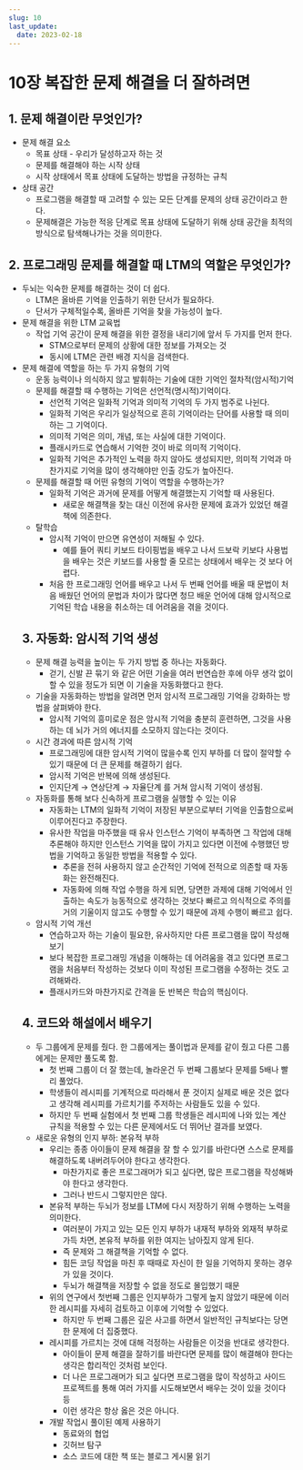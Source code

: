 ```yaml
---
slug: 10
last_update:
  date: 2023-02-18
---
```


# 10장 복잡한 문제 해결을 더 잘하려면

## 1. 문제 해결이란 무엇인가?

- 문제 해결 요소
  - 목표 상태 - 우리가 달성하고자 하는 것
  - 문제를 해결해야 하는 시작 상태
  - 시작 상태에서 목표 상태에 도달하는 방법을 규정하는 규칙
- 상태 공간
  - 프로그램을 해결할 때 고려할 수 있는 모든 단계를 문제의 상태 공간이라고 한다.
  - 문제해결은 가능한 적응 단계로 목표 상태에 도달하기 위해 상태 공간을 최적의 방식으로 탐색해나가는 것을 의미한다.

## 2. 프로그래밍 문제를 해결할 때 LTM의 역할은 무엇인가?

- 두뇌는 익숙한 문제를 해결하는 것이 더 쉽다.
  - LTM은 올바른 기억을 인출하기 위한 단서가 필요하다.
  - 단서가 구체적일수록, 올바른 기억을 찾을 가능성이 높다.
- 문제 해결을 위한 LTM 교육법
  - 작업 기억 공간이 문제 해결을 위한 결정을 내리기에 앞서 두 가지를 먼저 한다.
    - STM으로부터 문제의 상황에 대한 정보를 가져오는 것
    - 동시에 LTM은 관련 배경 지식을 검색한다.
- 문제 해결에 역할을 하는 두 가지 유형의 기억
  - 운동 능력이나 의식하지 않고 발휘하는 기술에 대한 기억인 절차적(암시적)기억
  - 문제를 해결할 때 수행하는 기억은 선언적(명시적)기억이다.
    - 선언적 기억은 일화적 기억과 의미적 기억의 두 가지 범주로 나뉜다.
    - 일화적 기억은 우리가 일상적으로 흔히 기억이라는 단어를 사용할 때 의미하는 그 기억이다.
    - 의미적 기억은 의미, 개념, 또는 사실에 대한 기억이다.
    - 플래시카드로 연습해서 기억한 것이 바로 의미적 기억이다.
    - 일화적 기억은 추가적인 노력을 하지 않아도 생성되지만, 의미적 기억과 마찬가지로 기억을 많이 생각해야만 인출 강도가 높아진다.
  - 문제를 해결할 때 어떤 유형의 기억이 역할을 수행하는가?
    - 일화적 기억은 과거에 문제를 어떻게 해결했는지 기억할 때 사용된다.
      - 새로운 해결책을 찾는 대신 이전에 유사한 문제에 효과가 있었던 해결책에 의존한다.
  - 탈학습
    - 암시적 기억이 만으면 유연성이 저해될 수 있다.
      - 예를 들어 쿼티 키보드 타이핑법을 배우고 나서 드보락 키보다 사용법을 배우는 것은 키보드를 사용할 줄 모르는 상태에서 배우는 것 보다 어렵다.
    - 처음 한 프로그래밍 언어를 배우고 나서 두 번째 언어를 배울 때 문법이 처음 배웠던 언어의 문법과 차이가 많다면 청므 배운 언어에 대해 암시적으로 기억된 학습 내용을 취소하는 데 어려움을 겪을 것이다.
  ## 3. 자동화: 암시적 기억 생성
  - 문제 해결 능력을 높이는 두 가지 방법 중 하나는 자동화다.
    - 걷기, 신발 끈 묶기 와 같은 어떤 기술을 여러 번연습한 후에 아무 생각 없이 할 수 있을 정도가 되면 이 기술을 자동화했다고 한다.
  - 기술을 자동화하는 방법을 알려면 먼저 암시적 프로그래밍 기억을 강화하는 방법을 살펴봐야 한다.
    - 암시적 기억의 흥미로운 점은 암시적 기억을 충분히 훈련하면, 그것을 사용하는 데 뇌가 거의 에너지를 소모하지 않는다는 것이다.
  - 시간 경과에 따른 암시적 기억
    - 프로그래밍에 대한 암시적 기억이 많을수록 인지 부하를 더 많이 절약할 수 있기 때문에 더 큰 문제를 해결하기 쉽다.
    - 암시적 기억은 반복에 의해 생성된다.
    - 인지단계 → 연상단계 → 자율단계 를 거쳐 암시적 기억이 생성됨.
  - 자동화를 통해 보다 신속하게 프로그램을 실행할 수 있는 이유
    - 자동화는 LTM의 일화적 기억이 저장된 부분으로부터 기억을 인출함으로써 이루어진다고 주장한다.
    - 유사한 작업을 마주했을 때 유사 인스턴스 기억이 부족하면 그 작업에 대해 추론해야 하지만 인스턴스 기억을 많이 가지고 있다면 이전에 수행했던 방법을 기억하고 동일한 방법을 적용할 수 있다.
      - 추론을 전혀 사용하지 않고 순간적인 기억에 전적으로 의존할 때 자동화는 완전해진다.
      - 자동화에 의해 작업 수행을 하게 되면, 당면한 과제에 대해 기억에서 인출하는 속도가 능동적으로 생각하는 것보다 빠르고 의식적으로 주의를 거의 기울이지 않고도 수행할 수 있기 때문에 과제 수행이 빠르고 쉽다.
  - 암시적 기억 개선
    - 연습하고자 하는 기술이 필요한, 유사하지만 다른 프로그램을 많이 작성해보기
    - 보다 복잡한 프로그래밍 개념을 이해하는 데 어려움을 겪고 있다면 프로그램을 처음부터 작성하는 것보다 이미 작성된 프로그램을 수정하는 것도 고려해봐라.
    - 플래시카드와 마찬가지로 간격을 둔 반복은 학습의 핵심이다.
  ## 4. 코드와 해설에서 배우기
  - 두 그룹에게 문제를 줬다. 한 그룹에게는 풀이법과 문제를 같이 줬고 다른 그룹에게는 문제만 풀도록 함.
    - 첫 번째 그룹이 더 잘 했는데, 놀라운건 두 번째 그룹보다 문제를 5배나 빨리 풀었다.
    - 학생들이 레시피를 기계적으로 따라해서 푼 것이지 실제로 배운 것은 없다고 생각해 레시피를 가르치기를 주저하는 사람들도 있을 수 있다.
    - 하지만 두 번째 실험에서 첫 번째 그룹 학생들은 레시피에 나와 있는 계산 규칙을 적용할 수 있는 다른 문제에서도 더 뛰어난 결과를 보였다.
  - 새로운 유형의 인지 부하: 본유적 부하
    - 우리는 종종 아이들이 문제 해결을 잘 할 수 있기를 바란다면 스스로 문제를 해결하도록 내버려두어야 한다고 생각한다.
      - 마찬가지로 좋은 프로그래머가 되고 싶다면, 많은 프로그램을 작성해봐야 한다고 생각한다.
      - 그러나 반드시 그렇지만은 않다.
    - 본유적 부하는 두뇌가 정보를 LTM에 다시 저장하기 위해 수행하는 노력을 의미한다.
      - 여러분이 가지고 있는 모든 인지 부하가 내재적 부하와 외재적 부하로 가득 차면, 본유적 부하를 위한 여지는 남아짔지 않게 된다.
      - 즉 문제와 그 해결책을 기억할 수 없다.
      - 힘든 코딩 작업을 마친 후 때때로 자신이 한 일을 기억하지 못하는 경우가 있을 것이다.
      - 두뇌가 해결책을 저장할 수 없을 정도로 몰입했기 때문
    - 위의 연구에서 첫번째 그룹은 인지부하가 그렇게 높지 않았기 때문에 이러한 레시피를 자세히 검토하고 이후에 기억할 수 있었다.
      - 하지만 두 번째 그룹은 깊은 사고를 하면서 일반적인 규칙보다는 당면한 문제에 더 집중했다.
    - 레시피를 가르치는 것에 대해 걱정하는 사람들은 이것을 반대로 생각한다.
      - 아이들이 문제 해결을 잘하기를 바란다면 문제를 많이 해결해야 한다는 생각은 합리적인 것처럼 보인다.
      - 더 나은 프로그래머가 되고 싶다면 프로그램을 많이 작성하고 사이드 프로젝트를 통해 여러 가지를 시도해보면서 배우는 것이 있을 것이다 등
      - 이런 생각은 항상 옳은 것은 아니다.
    - 개발 작업시 풀이된 예제 사용하기
      - 동료와의 협업
      - 깃허브 탐구
      - 소스 코드에 대한 책 또는 블로그 게시물 읽기
